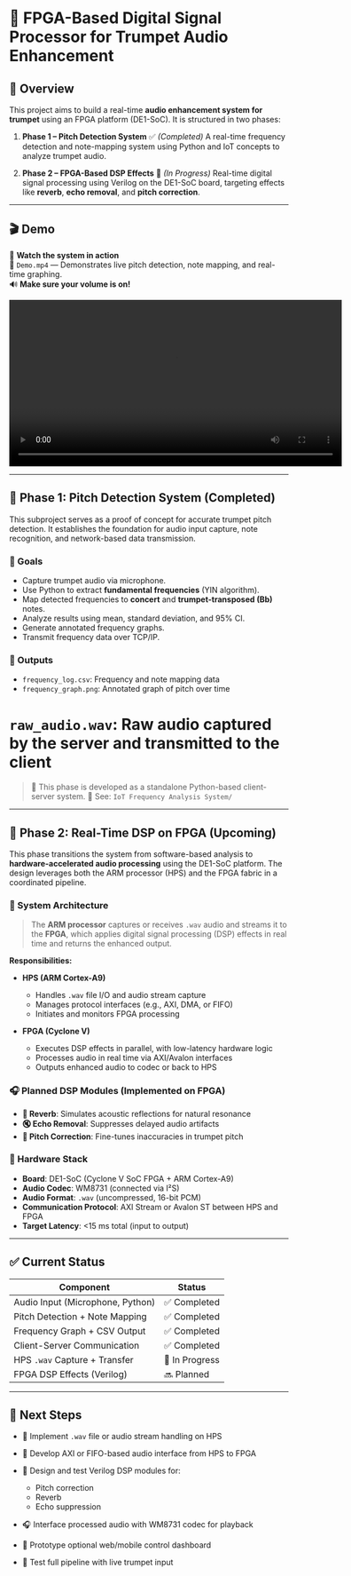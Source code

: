 # 🎺 FPGA-Based Digital Signal Processor for Trumpet Audio Enhancement

## 📌 Overview

This project aims to build a real-time **audio enhancement system for trumpet** using an FPGA platform (DE1-SoC). It is structured in two phases:

1. **Phase 1 – Pitch Detection System** ✅ *(Completed)*
   A real-time frequency detection and note-mapping system using Python and IoT concepts to analyze trumpet audio.

2. **Phase 2 – FPGA-Based DSP Effects** 🔄 *(In Progress)*
   Real-time digital signal processing using Verilog on the DE1-SoC board, targeting effects like **reverb**, **echo removal**, and **pitch correction**.

---

## 🎬 Demo

🎥 **Watch the system in action**  
📁 `Demo.mp4` — Demonstrates live pitch detection, note mapping, and real-time graphing.  
🔊 **Make sure your volume is on!**

<video src="https://github.com/user-attachments/assets/2d0dee5a-57bc-4de3-bd50-d095a3c48c55" controls width="600"></video>

---

## 📡 Phase 1: Pitch Detection System (Completed)

This subproject serves as a proof of concept for accurate trumpet pitch detection. It establishes the foundation for audio input capture, note recognition, and network-based data transmission.

### 🎯 Goals

* Capture trumpet audio via microphone.
* Use Python to extract **fundamental frequencies** (YIN algorithm).
* Map detected frequencies to **concert** and **trumpet-transposed (Bb)** notes.
* Analyze results using mean, standard deviation, and 95% CI.
* Generate annotated frequency graphs.
* Transmit frequency data over TCP/IP.

### 🧪 Outputs

* `frequency_log.csv`: Frequency and note mapping data
* `frequency_graph.png`: Annotated graph of pitch over time
# `raw_audio.wav`: Raw audio captured by the server and transmitted to the client

> 🔗 This phase is developed as a standalone Python-based client-server system.
> 📂 See: `IoT Frequency Analysis System/`

---

## 🔧 Phase 2: Real-Time DSP on FPGA (Upcoming)

This phase transitions the system from software-based analysis to **hardware-accelerated audio processing** using the DE1-SoC platform. The design leverages both the ARM processor (HPS) and the FPGA fabric in a coordinated pipeline.

### 🔁 System Architecture

> The **ARM processor** captures or receives `.wav` audio and streams it to the **FPGA**, which applies digital signal processing (DSP) effects in real time and returns the enhanced output.

**Responsibilities:**

* **HPS (ARM Cortex-A9)**

  * Handles `.wav` file I/O and audio stream capture
  * Manages protocol interfaces (e.g., AXI, DMA, or FIFO)
  * Initiates and monitors FPGA processing

* **FPGA (Cyclone V)**

  * Executes DSP effects in parallel, with low-latency hardware logic
  * Processes audio in real time via AXI/Avalon interfaces
  * Outputs enhanced audio to codec or back to HPS

### 🎧 Planned DSP Modules (Implemented on FPGA)

* **🎤 Reverb**: Simulates acoustic reflections for natural resonance
* **🔇 Echo Removal**: Suppresses delayed audio artifacts
* **🎵 Pitch Correction**: Fine-tunes inaccuracies in trumpet pitch

### 🧱 Hardware Stack

* **Board**: DE1-SoC (Cyclone V SoC FPGA + ARM Cortex-A9)
* **Audio Codec**: WM8731 (connected via I²S)
* **Audio Format**: `.wav` (uncompressed, 16-bit PCM)
* **Communication Protocol**: AXI Stream or Avalon ST between HPS and FPGA
* **Target Latency**: <15 ms total (input to output)

---

## ✅ Current Status

| Component                        | Status         |
| -------------------------------- | -------------- |
| Audio Input (Microphone, Python) | ✅ Completed    |
| Pitch Detection + Note Mapping   | ✅ Completed    |
| Frequency Graph + CSV Output     | ✅ Completed    |
| Client-Server Communication      | ✅ Completed    |
| HPS `.wav` Capture + Transfer    | 🔄 In Progress |
| FPGA DSP Effects (Verilog)       | 🔜 Planned     |

---

## 🔭 Next Steps

* 📂 Implement `.wav` file or audio stream handling on HPS
* 🔌 Develop AXI or FIFO-based audio interface from HPS to FPGA
* 🧠 Design and test Verilog DSP modules for:

  * Pitch correction
  * Reverb
  * Echo suppression
* 🎧 Interface processed audio with WM8731 codec for playback
* 📡 Prototype optional web/mobile control dashboard
* 🎺 Test full pipeline with live trumpet input
